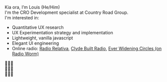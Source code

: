 
Kia ora, I’m Louis (He/Him)  
I'm the CRO Development specialist at Country Road Group.  
I'm interested in:  
- Quantitative UX research
- UX Experimentation strategy and implementation
- Lightweight, vanilla javascript
- Elegant UI engineering 
- Online radio: [Radio Relativa](https://radiorelativa.eu/), [Clyde Built Radio](https://www.clydebuiltradio.com/), [Ever Widening Circles (on Radio Worm)](https://www.mixcloud.com/EverWideningCircles/)

🌾🌾🌾  
🌾🐖🌾  
🌾🌾🌾  

<!---
crg-louis/crg-louis is a ✨ special ✨ repository because its `README.md` (this file) appears on your GitHub profile.
You can click the Preview link to take a look at your changes.
--->
